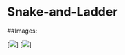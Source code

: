 # Snake-and-Ladder

##Images:

[![]([img]https://i.imgur.com/JnfYaDQ.png[/img])]
[![]([img]https://i.imgur.com/CdY1eGH.png[/img])]
